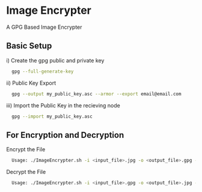 
# Image Encrypter

A GPG Based Image Encrypter


## Basic Setup

i) Create the gpg public and private key 

```bash
  gpg --full-generate-key
```
ii) Public Key Export
```bash
  gpg --output my_public_key.asc --armor --export email@email.com
```
iii) Import the Public Key in the recieving node
```bash
  gpg --import my_public_key.asc
```
## For Encryption and Decryption

Encrypt the File

```bash
  Usage: ./ImageEncrypter.sh -i <input_file>.jpg -o <output_file>.gpg -e <recipient_email> 

```

Decrypt the File

```bash
  Usage: ./ImageEncrypter.sh -i <input_file>.gpg -o <output_file>.jpg -e <recipient_email> -d

```

